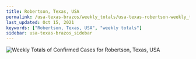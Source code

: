 ```yaml
---
title: Robertson, Texas, USA
permalink: /usa-texas-brazos/weekly_totals/usa-texas-robertson-weekly_totals.html
last_updated: Oct 15, 2021
keywords: ["Robertson, Texas, USA", "weekly totals"]
sidebar: usa-texas-brazos_sidebar
---
```


![Weekly Totals of Confirmed Cases for Robertson, Texas, USA](/covid_tracker/images/graphs/usa-texas-robertson-weekly_totals_graph.png)
